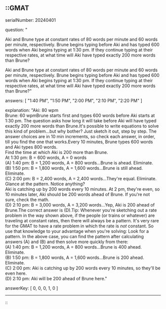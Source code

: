 ::GMAT
---


serialNumber: 20240401

question: "<p>Aki and Brune type at constant rates of 80 words per minute and 60 words per minute, respectively. Brune begins typing before Aki and has typed 600 words when Aki begins typing at 1:30 pm. If they continue typing at their respective rates, at what time will Aki have typed exactly 200 more words than Brune?</p>Aki and Brune type at constant rates of 80 words per minute and 60 words per minute, respectively. Brune begins typing before Aki and has typed 600 words when Aki begins typing at 1:30 pm. If they continue typing at their respective rates, at what time will Aki have typed exactly 200 more words than Brune?"

answers: [
  "1:40 PM",
  "1:50 PM",
  "2:00 PM",
  "2:10 PM",
  "2:20 PM"
]

explanation: "Aki: 80 wpm<br>Brune: 60 wpmBrune starts first and types 600 words before Aki starts at 1:30 pm. The question asks how long it will take before Aki will have typed exactly 200 more words than Brune.It's possible to write equations to solve this kind of problem...but why bother? Just sketch it out, step by step. The answer choices are in 10 min increments, so check each answer, in order, till you find the one that works.Every 10 minutes, Brune types 600 words and Aki types 800 words.<br>Find the time at which Aki is 200 more than Brune.<br>At 1:30 pm: B = 600 words, A = 0 words<br>(A) 1:40 pm: B = 1,200 words, A = 800 words...Brune is ahead. Eliminate.<br>(B) 1:50 pm: B = 1,800 words, A = 1,600 words...Brune is still ahead. Eliminate.<br>(C) 2:00 pm: B = 2,400 words, A = 2,400 words...They're equal. Eliminate.<br>Glance at the pattern. Notice anything? <br>Aki is catching up by 200 words every 10 minutes. At 2 pm, they're even, so 10 minutes later, Aki should be 200 words ahead of Brune. If you're not sure, check the math.<br>(D) 2:10 pm: B = 3,000 words, A = 3,200 words...Yep, Aki is 200 ahead of Brune.The correct answer is (D).Tip: Whenever you're sketching out a rate problem in the way shown above, if the people (or trains or whatever) are traveling at constant rates, then there will always be a pattern. It's very rare for the GMAT to have a rate problem in which the rate is <i>not</i> constant. So use that knowledge to your advantage when you're solving: Look for a pattern. In the above case, you can find the pattern after calculating answers (A) and (B) and then solve more quickly from there:<br>(A) 1:40 pm: B = 1,200 words, A = 800 words...Brune is 400 ahead. Eliminate.<br>(B) 1:50 pm: B = 1,800 words, A = 1,600 words...Brune is 200 ahead. Eliminate.<br>(C) 2:00 pm: Aki is catching up by 200 words every 10 minutes, so they'll be even here.<br>(D) 2:10 pm: Aki will be 200 ahead of Brune here."

answerKey: [
  0, 
  0, 
  0, 
  1, 
  0
]



---
::